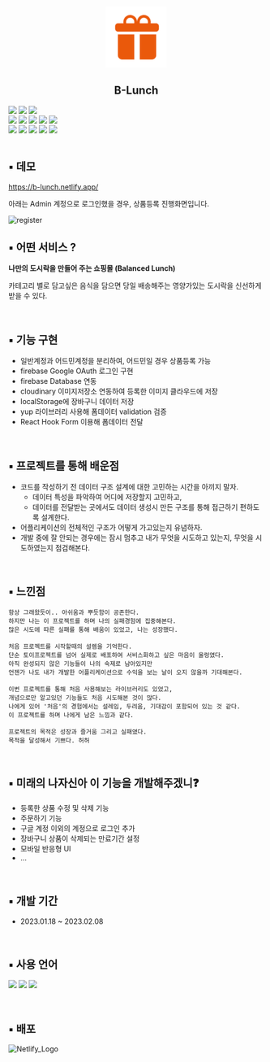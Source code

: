<div align="center">
  <img src="./public/logo192.png" alt="logo" width="120px" />
  <h2>B-Lunch</h2>
</div>

<div>
  <img src="https://img.shields.io/badge/React-61DAFB?style=flat-square&logo=React&logoColor=black"/>
  <img src="https://img.shields.io/badge/Typescript-3178C6?style=flat-square&logo=Typescript&logoColor=white"/>
  <img src="https://img.shields.io/badge/Tailwind CSS-0C152A?style=flat-square&logo=Tailwind CSS&logoColor=white"/>
</div>
<div>
  <img src="https://img.shields.io/badge/React Router-F44250?style=flat-square&logo=ReactRouter&logoColor=white"/>
  <img src="https://img.shields.io/badge/React Icons-E91E62?style=flat-square&logo=React&logoColor=white"/>
  <img src="https://img.shields.io/badge/React Hook Form-EC5990?style=flat-square&logo=ReactHookForm&logoColor=black"/>
  <img src="https://img.shields.io/badge/RamdaJS-884499?style=flat-square&logoColor=white"/>
  <img src="https://img.shields.io/badge/YupResolver-orange?style=flat-square&logo=Yup&logoColor=white"/>
</div>
<div>
  <img src="https://img.shields.io/badge/Firebase-FFCA28?style=flat-square&logo=firebase&logoColor=black"/>
  <img src="https://img.shields.io/badge/Cloudinary-3447C5?style=flat-square&logoColor=white"/>
  <img src="https://img.shields.io/badge/Yarnberry-2B8EBB?style=flat-square&logo=Yarn&logoColor=white"/>
  <img src="https://img.shields.io/badge/GitHub-181717?style=flat-square&logo=GitHub&logoColor=white"/>
  <img src="https://img.shields.io/badge/Netlify-070B0E?style=flat-square&logo=Netlify&logoColor=47A3BD"/>
</div>

<br />


## ▪️ 데모
https://b-lunch.netlify.app/

아래는 Admin 계정으로 로그인했을 경우, 상품등록 진행화면입니다.

<img src="https://res.cloudinary.com/dg0bagjoq/image/upload/v1675846527/ludfmzibb4ex5v7xpvsi.gif" alt="register" width="300px"/>
<br />

## ▪️ 어떤 서비스 ? 
**나만의 도시락을 만들어 주는 쇼핑몰 (Balanced Lunch)**

카테고리 별로 담고싶은 음식을 담으면 당일 배송해주는 영양가있는 도시락을 신선하게 받을 수 있다.

<br />

## ▪️ 기능 구현
- 일반계정과 어드민계정을 분리하여, 어드민일 경우 상품등록 가능
- firebase Google OAuth 로그인 구현
- firebase Database 연동
- cloudinary 이미지저장소 연동하여 등록한 이미지 클라우드에 저장
- localStorage에 장바구니 데이터 저장
- yup 라이브러리 사용해 폼데이터 validation 검증
- React Hook Form 이용해 폼데이터 전달

<br />

## ▪️ 프로젝트를 통해 배운점
- 코드를 작성하기 전 데이터 구조 설계에 대한 고민하는 시간을 아끼지 말자.
  - 데이터 특성을 파악하여 어디에 저장할지 고민하고,
  - 데이터를 전달받는 곳에서도 데이터 생성시 만든 구조를 통해 접근하기 편하도록 설계한다.
- 어플리케이션의 전체적인 구조가 어떻게 가고있는지 유념하자.
- 개발 중에 잘 안되는 경우에는 잠시 멈추고 내가 무엇을 시도하고 있는지, 무엇을 시도하였는지 점검해본다.

<br />

## ▪️ 느낀점
```text
항상 그래왔듯이.. 아쉬움과 뿌듯함이 공존한다.
하지만 나는 이 프로젝트를 하며 나의 실패경험에 집중해본다.
많은 시도에 따른 실패를 통해 배움이 있었고, 나는 성장했다.

처음 프로젝트를 시작할때의 설렘을 기억한다. 
단순 토이프로젝트를 넘어 실제로 배포하여 서비스화하고 싶은 마음이 울렁였다. 
아직 완성되지 않은 기능들이 나의 숙제로 남아있지만 
언젠가 나도 내가 개발한 어플리케이션으로 수익을 보는 날이 오지 않을까 기대해본다.

이번 프로젝트를 통해 처음 사용해보는 라이브러리도 있었고, 
개념으로만 알고있던 기능들도 처음 시도해본 것이 많다.
나에게 있어 '처음'의 경험에서는 설레임, 두려움, 기대감이 포함되어 있는 것 같다.
이 프로젝트를 하며 나에게 남은 느낌과 같다.

프로젝트의 목적은 성장과 즐거움 그리고 실패였다.
목적을 달성해서 기쁘다. 허허
```


<br />

## ▪️ 미래의 나자신아 이 기능을 개발해주겠니❓
- 등록한 상품 수정 및 삭제 기능
- 주문하기 기능
- 구글 계정 이외의 계정으로 로그인 추가
- 장바구니 상품이 삭제되는 만료기간 설정
- 모바일 반응형 UI
- ...


<br />

## ▪️ 개발 기간
- 2023.01.18 ~ 2023.02.08

<br />

## ▪️ 사용 언어
<img 
  src="https://user-images.githubusercontent.com/23496927/148519290-7ba474cb-a1d3-49fc-9da9-ede3555130eb.png" 
  height="60px" />
<img 
  src="https://user-images.githubusercontent.com/23496927/148519299-97198ced-65ad-4fc7-94c2-ec706404901c.png" 
  height="60px" />
<img 
  src="https://res.cloudinary.com/dg0bagjoq/image/upload/v1675839671/rvgrry8jifqfd6phdz5p.png" 
  height="60px" />

<br />

## ▪️ 배포
<img 
  src="https://user-images.githubusercontent.com/23496927/148517276-c7fe849e-0921-4a75-88f8-959e2b7a8328.jpeg" 
  width="30%" 
  title="Netlify_Logo"/>
